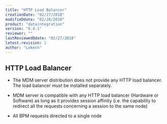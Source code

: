 ```yaml
---
title: "HTTP Load Balancer"
creationDate: "02/27/2018"
modifieDdate: "02/28/2018"
product: "dataintegration"
version: "6.4.1"
reviewer: ""
lastReviewedDdate: "02/27/2018"
latest.revision: 1
author: "Lokesh"
---
```


## HTTP Load Balancer

- The MDM server distribution does not provide any HTTP load balancer. The load balancer must be installed separately.

- MDM server is compatible with any HTTP load balancer (Hardware or Software) as long as it provides session affinity (i.e. the capability to redirect all the requests concerning a session to the same node)

- All BPM requests directed to a single node

